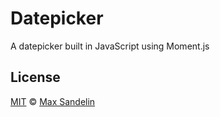 # Datepicker
A datepicker built in JavaScript using Moment.js

## License
[MIT](LICENSE.md) © [Max Sandelin](https://github.com/themaxsandelin)